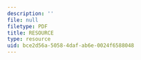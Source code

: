 ```yaml
---
description: ''
file: null
filetype: PDF
title: RESOURCE
type: resource
uid: bce2d56a-5058-4daf-ab6e-0024f6588048
---
```

